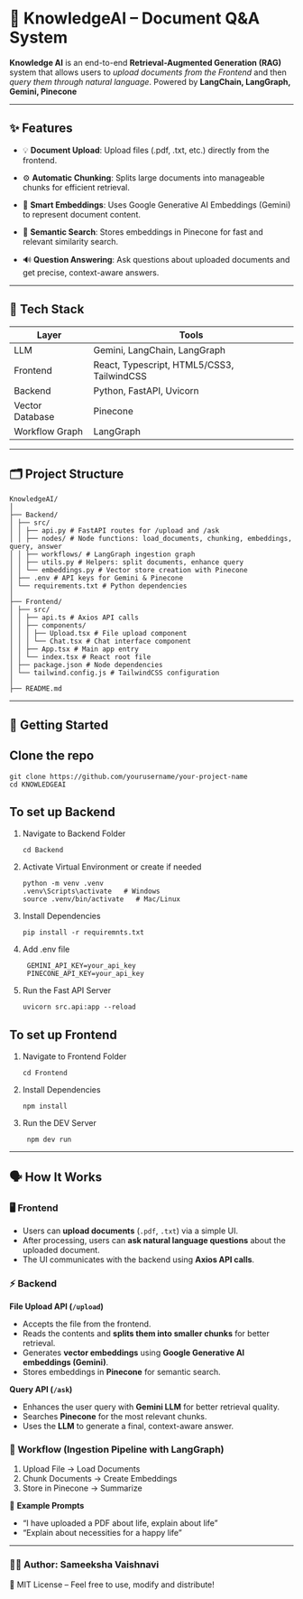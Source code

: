 # 📘 KnowledgeAI – Document Q&A System

**Knowledge AI** is an end-to-end **Retrieval-Augmented Generation (RAG)** system that allows users to *upload documents from the Frontend* and then *query them through natural language*. Powered by **LangChain, LangGraph, Gemini, Pinecone**

---
## ✨ Features

- 💡 **Document Upload**:
Upload files (.pdf, .txt, etc.) directly from the frontend.


- ⚙ **Automatic Chunking**:
Splits large documents into manageable chunks for efficient retrieval.


- 📁 **Smart Embeddings**:
Uses Google Generative AI Embeddings (Gemini) to represent document content.


- 🧾 **Semantic Search**:
Stores embeddings in Pinecone for fast and relevant similarity search.


- 🔊 **Question Answering**:
Ask questions about uploaded documents and get precise, context-aware answers.
   
---

## 🧠 Tech Stack
| Layer | Tools |
|-------|-------|
| LLM | Gemini, LangChain, LangGraph |
| Frontend | React, Typescript, HTML5/CSS3, TailwindCSS |
| Backend | Python, FastAPI, Uvicorn|
| Vector Database | Pinecone |
| Workflow Graph | LangGraph |

---

## 🗂 Project Structure
 ```
 KnowledgeAI/
│
├── Backend/
│ ├── src/
│ │ ├── api.py # FastAPI routes for /upload and /ask
│ │ ├── nodes/ # Node functions: load_documents, chunking, embeddings, query, answer
│ │ ├── workflows/ # LangGraph ingestion graph
│ │ ├── utils.py # Helpers: split documents, enhance query
│ │ └── embeddings.py # Vector store creation with Pinecone
│ ├── .env # API keys for Gemini & Pinecone
│ └── requirements.txt # Python dependencies
│
├── Frontend/
│ ├── src/
│ │ ├── api.ts # Axios API calls
│ │ ├── components/
│ │ │ ├── Upload.tsx # File upload component
│ │ │ └── Chat.tsx # Chat interface component
│ │ ├── App.tsx # Main app entry
│ │ └── index.tsx # React root file
│ ├── package.json # Node dependencies
│ └── tailwind.config.js # TailwindCSS configuration
│
├── README.md
 ```


---

## 🚀 Getting Started

## Clone the repo
```
git clone https://github.com/yourusername/your-project-name
cd KNOWLEDGEAI
```
 ## To set up Backend
 1. Navigate to Backend Folder
    ```
    cd Backend
    ```

 2. Activate Virtual Environment or create if needed
    ```
    python -m venv .venv
    .venv\Scripts\activate   # Windows
    source .venv/bin/activate   # Mac/Linux
    ```
  
  3. Install Dependencies
     ```
     pip install -r requiremnts.txt
     ```
  
  4. Add .env file
     ```
      GEMINI_API_KEY=your_api_key
      PINECONE_API_KEY=your_api_key
     ```
  
  5. Run the Fast API Server
     ```
     uvicorn src.api:app --reload
     ```


 ## To set up Frontend
 1. Navigate to Frontend Folder
    ```
    cd Frontend
    ```

 2. Install Dependencies
     ```
     npm install
     ```
  
  3.  Run the DEV Server
      ``` 
       npm dev run
      ```    

---
## 🗣 How It Works

### 🖥 Frontend  
- Users can **upload documents** (`.pdf`, `.txt`) via a simple UI.  
- After processing, users can **ask natural language questions** about the uploaded document.  
- The UI communicates with the backend using **Axios API calls**.  

### ⚡ Backend  

**File Upload API (`/upload`)**  
- Accepts the file from the frontend.  
- Reads the contents and **splits them into smaller chunks** for better retrieval.  
- Generates **vector embeddings** using **Google Generative AI embeddings (Gemini)**.  
- Stores embeddings in **Pinecone** for semantic search.  

**Query API (`/ask`)**  
- Enhances the user query with **Gemini LLM** for better retrieval quality.  
- Searches **Pinecone** for the most relevant chunks.  
- Uses the **LLM** to generate a final, context-aware answer.  

### 🔗 Workflow (Ingestion Pipeline with LangGraph)  
1. Upload File → Load Documents
2. Chunk Documents → Create Embeddings  
3. Store in Pinecone → Summarize

🧪 **Example Prompts**
- “I have uploaded a PDF about life, explain about life”
- “Explain about necessities for a happy life”


---  

### 👨‍💻 Author: Sameeksha Vaishnavi
📄 MIT License – Feel free to use, modify and distribute!
